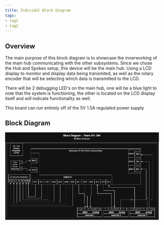 ```yaml
---
title: Individal Block Diagram
tags:
- tag1
- tag2
---
```

## Overview
The main purpose of this block diagram is to showcase the innerworking of the main hub communicating with the other subsystems. Since we chose the Hub and Spokes setup, this device will be the main hub. Using a LCD display to monitor and display data being transmited, as well as the rotary encoder that will be selecting which data is transmitted to the LCD.

There will be 2 debugging LED's on the main hub, one will be a blue light to note that the system is functioning, the other is located on the LCD display itself and will indicate functionality as well.

This board can run entirely off of the 5V 1.5A regulated power supply
## Block Diagram
![](IndividualBlockFinalKJ.drawio.png)


